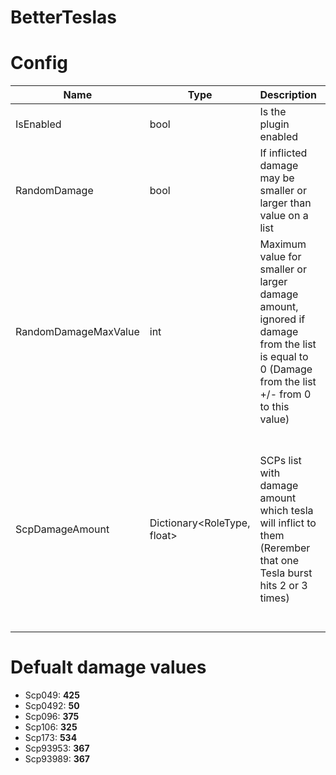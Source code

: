 # BetterTeslas

# Config
| Name | Type | Description | Default |
| --- | --- | --- | --- |
| IsEnabled | bool | Is the plugin enabled | true |
| RandomDamage | bool | If inflicted damage may be smaller or larger than value on a list | false |
| RandomDamageMaxValue | int | Maximum value for smaller or larger damage amount, ignored if damage from the list is equal to 0 (Damage from the list +/- from 0 to this value) | 20 |
| ScpDamageAmount | Dictionary<RoleType, float> | SCPs list with damage amount which tesla will inflict to them (Rerember that one Tesla burst hits 2 or 3 times) | Defualt float values makes that all of SCPs (expect 106) dies from 2 Tesla bursts if they have full HP |

# Defualt damage values
- Scp049:  <b>425</b> 
- Scp0492:  <b>50</b> 
- Scp096:  <b>375</b> 
- Scp106:  <b>325</b> 
- Scp173:  <b>534</b> 
- Scp93953:  <b>367</b> 
- Scp93989:  <b>367</b> 
